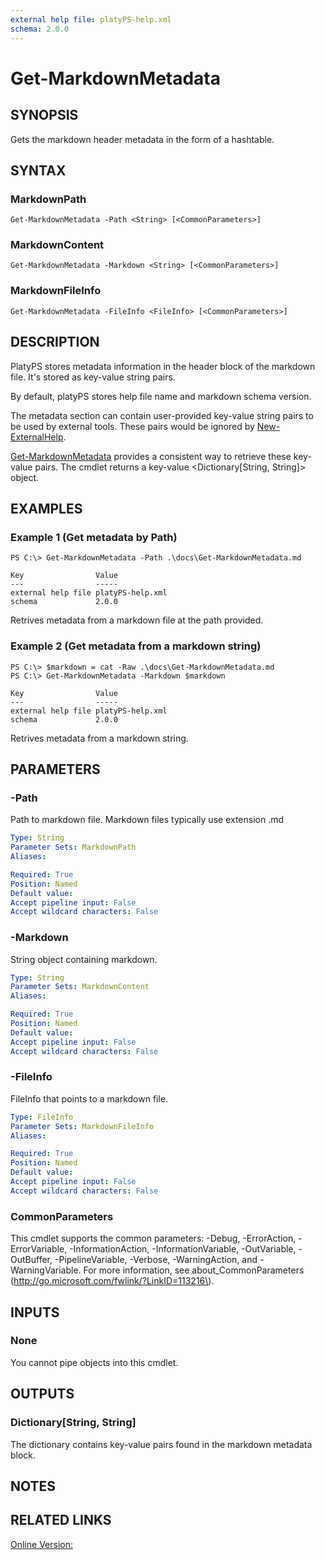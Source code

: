 ```yaml
---
external help file: platyPS-help.xml
schema: 2.0.0
---
```


# Get-MarkdownMetadata
## SYNOPSIS
Gets the markdown header metadata in the form of a hashtable.

## SYNTAX

### MarkdownPath
```
Get-MarkdownMetadata -Path <String> [<CommonParameters>]
```

### MarkdownContent
```
Get-MarkdownMetadata -Markdown <String> [<CommonParameters>]
```

### MarkdownFileInfo
```
Get-MarkdownMetadata -FileInfo <FileInfo> [<CommonParameters>]
```

## DESCRIPTION
PlatyPS stores metadata information in the header block of the markdown file.
It's stored as key-value string pairs.

By default, platyPS stores help file name and markdown schema version.

The metadata section can contain user-provided key-value string pairs to be used by external tools.
These pairs would be ignored by [New-ExternalHelp](New-ExternalHelp.md).

[Get-MarkdownMetadata](Get-MarkdownMetadata.md) provides a consistent way to retrieve these key-value pairs.
The cmdlet returns a key-value \<Dictionary\[String, String\]\> object.

## EXAMPLES

### Example 1 (Get metadata by Path)
```
PS C:\> Get-MarkdownMetadata -Path .\docs\Get-MarkdownMetadata.md

Key                Value
---                -----
external help file platyPS-help.xml
schema             2.0.0

```

Retrives metadata from a markdown file at the path provided.

### Example 2 (Get metadata from a markdown string)
```
PS C:\> $markdown = cat -Raw .\docs\Get-MarkdownMetadata.md 
PS C:\> Get-MarkdownMetadata -Markdown $markdown

Key                Value
---                -----
external help file platyPS-help.xml
schema             2.0.0

```

Retrives metadata from a markdown string.

## PARAMETERS

### -Path
Path to markdown file.
Markdown files typically use extension .md

```yaml
Type: String
Parameter Sets: MarkdownPath
Aliases: 

Required: True
Position: Named
Default value: 
Accept pipeline input: False
Accept wildcard characters: False
```

### -Markdown
String object containing markdown.

```yaml
Type: String
Parameter Sets: MarkdownContent
Aliases: 

Required: True
Position: Named
Default value: 
Accept pipeline input: False
Accept wildcard characters: False
```

### -FileInfo
FileInfo that points to a markdown file.

```yaml
Type: FileInfo
Parameter Sets: MarkdownFileInfo
Aliases: 

Required: True
Position: Named
Default value: 
Accept pipeline input: False
Accept wildcard characters: False
```

### CommonParameters
This cmdlet supports the common parameters: -Debug, -ErrorAction, -ErrorVariable, -InformationAction, -InformationVariable, -OutVariable, -OutBuffer, -PipelineVariable, -Verbose, -WarningAction, and -WarningVariable.
For more information, see about_CommonParameters \(http://go.microsoft.com/fwlink/?LinkID=113216\).

## INPUTS
### None
You cannot pipe objects into this cmdlet.

## OUTPUTS
### Dictionary[String, String]
The dictionary contains key-value pairs found in the markdown metadata block.

## NOTES

## RELATED LINKS

[Online Version:](https://github.com/PowerShell/platyPS/blob/master/docs/Get-MarkdownMetadata.md)



